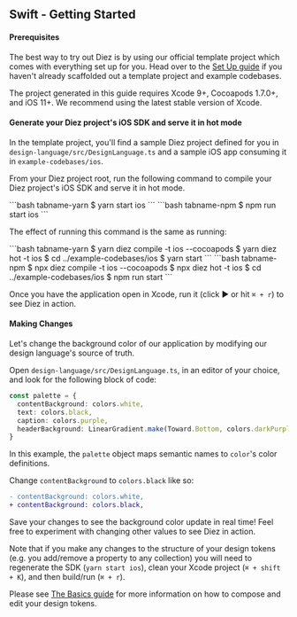 ## Swift - Getting Started

#### Prerequisites

The best way to try out Diez is by using our official template project which comes with everything set up for you. Head over to the [Set Up guide](/getting-started#set-up) if you haven't already scaffolded out a template project and example codebases.

The project generated in this guide requires Xcode 9+, Cocoapods 1.7.0+, and iOS 11+. We recommend using the latest stable version of Xcode.

#### Generate your Diez project's iOS SDK and serve it in hot mode

In the template project, you'll find a sample Diez project defined for you in `design-language/src/DesignLanguage.ts` and a sample iOS app consuming it in `example-codebases/ios`.

From your Diez project root, run the following command to compile your Diez project's iOS SDK and serve it in hot mode.

<CodeTabs>
```bash tabname-yarn
$ yarn start ios
```
```bash tabname-npm
$ npm run start ios
```
</CodeTabs>

The effect of running this command is the same as running:

<CodeTabs>
```bash tabname-yarn
$ yarn diez compile -t ios --cocoapods
$ yarn diez hot -t ios
$ cd ../example-codebases/ios
$ yarn start
```
```bash tabname-npm
$ npx diez compile -t ios --cocoapods
$ npx diez hot -t ios
$ cd ../example-codebases/ios
$ npm run start
```
</CodeTabs>

Once you have the application open in Xcode, run it (click ► or hit `⌘ + r`) to see Diez in action.

#### Making Changes

Let's change the background color of our application by modifying our design language's source of truth.

Open `design-language/src/DesignLanguage.ts`, in an editor of your choice, and look for the following block of code:

```typescript
const palette = {
  contentBackground: colors.white,
  text: colors.black,
  caption: colors.purple,
  headerBackground: LinearGradient.make(Toward.Bottom, colors.darkPurple, colors.black),
}
```

In this example, the `palette` object maps semantic names to `color`'s color definitions.

Change `contentBackground` to `colors.black` like so:

```Diff
- contentBackground: colors.white,
+ contentBackground: colors.black,
```

Save your changes to see the background color update in real time! Feel free to experiment with changing other values to see Diez in action.

Note that if you make any changes to the structure of your design tokens (e.g. you add/remove a property to any collection) you will need to regenerate the SDK (`yarn start ios`), clean your Xcode project (`⌘ + shift + K`), and then build/run (`⌘ + r`).

Please see [The Basics guide](/getting-started/the-basics) for more information on how to compose and edit your design tokens.
